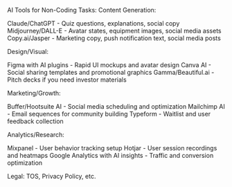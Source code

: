AI Tools for Non-Coding Tasks:
Content Generation:

Claude/ChatGPT - Quiz questions, explanations, social copy
Midjourney/DALL-E - Avatar states, equipment images, social media assets
Copy.ai/Jasper - Marketing copy, push notification text, social media posts

Design/Visual:

Figma with AI plugins - Rapid UI mockups and avatar design
Canva AI - Social sharing templates and promotional graphics
Gamma/Beautiful.ai - Pitch decks if you need investor materials

Marketing/Growth:

Buffer/Hootsuite AI - Social media scheduling and optimization
Mailchimp AI - Email sequences for community building
Typeform - Waitlist and user feedback collection

Analytics/Research:

Mixpanel - User behavior tracking setup
Hotjar - User session recordings and heatmaps
Google Analytics with AI insights - Traffic and conversion optimization

Legal: TOS, Privacy Policy, etc.
